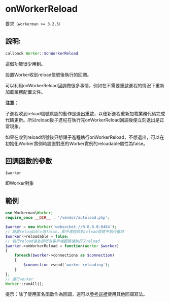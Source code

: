 # onWorkerReload
要求```（workerman >= 3.2.5）```
## 說明:
```php
callback Worker::$onWorkerReload
```
這個功能很少用到。

設置Worker收到reload信號後執行的回調。

可以利用onWorkerReload回調做很多事情，例如在不需要重啟進程的情況下重新加載業務配置文件。

**注意**：

子進程收到reload信號默認的動作是退出重啟，以便新進程重新加載業務代碼完成代碼更新。所以reload後子進程在執行完onWorkerReload回調後便立刻退出是正常現象。

如果在收到reload信號後只想讓子進程執行onWorkerReload，不想退出，可以在初始化Worker實例時設置對應的Worker實例的reloadable屬性為false。


## 回調函數的參數

 ``` $worker ```

即Worker對象



## 範例


```php
use Workerman\Worker;
require_once __DIR__ . '/vendor/autoload.php';

$worker = new Worker('websocket://0.0.0.0:8484');
// 設置reloadable為false，即子進程收到reload信號不執行重啟
$worker->reloadable = false;
// 執行reload後告訴所有客戶端服務端執行了reload
$worker->onWorkerReload = function(Worker $worker)
{
    foreach($worker->connections as $connection)
    {
        $connection->send('worker reloading');
    }
};
// 運行worker
Worker::runAll();
```

提示：除了使用匿名函數作為回調，還可以[參考這裡](../faq/callback_methods.md)使用其他回調寫法。
